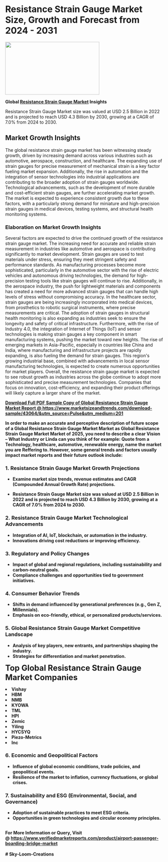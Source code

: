 <H1>Resistance Strain Gauge Market Size, Growth and Forecast from 2024 - 2031</H1><img class="aligncenter size-medium wp-image-584254" src="https://thirdeyenews.in/wp-content/uploads/2024/09/Global-Market-Research-300x168.jpeg" alt="" width="300" height="168" /><p><strong>Global&nbsp;<a href="https://www.marketsizeandtrends.com/download-sample/43064/&amp;utm_source=Pulse&amp;utm_medium=201">Resistance Strain Gauge Market</a> Insights</strong></p><p>Resistance Strain Gauge Market size was valued at USD 2.5 Billion in 2022 and is projected to reach USD 4.3 Billion by 2030, growing at a CAGR of 7.0% from 2024 to 2030.</p><p><h2>Market Growth Insights</h2> <p>The global resistance strain gauge market has been witnessing steady growth, driven by increasing demand across various industries such as automotive, aerospace, construction, and healthcare. The expanding use of strain gauges for precise measurement of mechanical strain is a key factor fueling market expansion. Additionally, the rise in automation and the integration of sensor technologies into industrial applications are contributing to the broader adoption of strain gauges worldwide. Technological advancements, such as the development of more durable and cost-efficient strain gauges, are further accelerating market growth. The market is expected to experience consistent growth due to these factors, with a particularly strong demand for miniature and high-precision strain gauges in medical devices, testing systems, and structural health monitoring systems.</p> <p><strong><a href="#"></a></strong></p> <h3>Elaboration on Market Growth Insights</h3> <p>Several factors are expected to drive the continued growth of the resistance strain gauge market. The increasing need for accurate and reliable strain measurement in industries like automotive and aerospace is contributing significantly to market development. Strain gauges are used to test materials under stress, ensuring they meet stringent safety and performance standards. As manufacturing processes become more sophisticated, particularly in the automotive sector with the rise of electric vehicles and autonomous driving technologies, the demand for high-precision testing tools like strain gauges will continue to rise. Additionally, in the aerospace industry, the push for lightweight materials and components has created a need for more advanced strain gauges that can handle high levels of stress without compromising accuracy. In the healthcare sector, strain gauges are being increasingly incorporated into medical devices, from prosthetics to robotic surgical instruments, where precise measurements are critical. The adoption of strain gauges in structural health monitoring is also expanding as industries seek to ensure the longevity and safety of critical infrastructure. Furthermore, with the rise of Industry 4.0, the integration of Internet of Things (IoT) and sensor technologies is making strain gauges a key component in smart manufacturing systems, pushing the market toward new heights. The rise of emerging markets in Asia-Pacific, especially in countries like China and India, where manufacturing and infrastructure projects are rapidly expanding, is also fueling the demand for strain gauges. This region's growing industrial base, combined with advancements in local sensor manufacturing technologies, is expected to create numerous opportunities for market players. Overall, the resistance strain gauge market is expected to see robust growth as industries across the globe continue to adopt more sophisticated and precise measurement technologies. Companies that focus on innovation, cost-efficiency, and expanding their product offerings will likely capture a larger share of the market. <p><strong><a href="#"></p><p><span class=""><strong>Download Full PDF Sample Copy of Global Resistance Strain Gauge Market Report</strong> @ <a href="https://www.marketsizeandtrends.com/download-sample/43064/&amp;utm_source=Pulse&amp;utm_medium=201" target="_blank">https://www.marketsizeandtrends.com/download-sample/43064/&amp;utm_source=Pulse&amp;utm_medium=201</a></span></p><p>In order to make an accurate and perceptive description of future scope of a Global&nbsp;Resistance Strain Gauge Market Market as Global&nbsp;Resistance Strain Gauge Market Market of 2025, you need to describe a clear Vision &ndash; What Industry or Linda can you think of for example: Quote from a Technology, healthcare, automotive, renewable energy, name the market you are Reffering to. However, some general trends and factors usually impact market reports and their future outlook include:</p><h3>1.&nbsp;<strong>Resistance Strain Gauge Market Growth Projections</strong></h3><ul><li>Examine market size trends, revenue estimates and CAGR (Compounded Annual Growth Rate) projections.</li><li><p>Resistance Strain Gauge Market size was valued at USD 2.5 Billion in 2022 and is projected to reach USD 4.3 Billion by 2030, growing at a CAGR of 7.0% from 2024 to 2030.</p></li></ul><h3>2.&nbsp;<strong>Resistance Strain Gauge Market Technological Advancements</strong></h3><ul><li>Integration of AI, IoT, blockchain, or automation in the industry.</li><li>Innovations driving cost reductions or improving efficiency.</li></ul><h3>3.&nbsp;<strong>Regulatory and Policy Changes</strong></h3><ul><li>Impact of global and regional regulations, including sustainability and carbon-neutral goals.</li><li>Compliance challenges and opportunities tied to government initiatives.</li></ul><h3>4.&nbsp;<strong>Consumer Behavior Trends</strong></h3><ul><li>Shifts in demand influenced by generational preferences (e.g., Gen Z, Millennials).</li><li>Emphasis on eco-friendly, ethical, or personalized products/services.</li></ul><h3>5.&nbsp;<strong>Global Resistance Strain Gauge Market Competitive Landscape</strong></h3><ul><li>Analysis of key players, new entrants, and partnerships shaping the industry.</li><li>Strategies for differentiation and market penetration.</li></ul><p data-pm-slice="1 1 []"><span style="color: inherit; font-family: inherit; font-size: 25px;">Top Global Resistance Strain Gauge Market Companies</span></p><div class="" data-test-id=""><p><li>Vishay</li><li> HBM</li><li> NMB</li><li> KYOWA</li><li> TML</li><li> HPI</li><li> Zemic</li><li> Yiling</li><li> HYCSYQ</li><li> Piezo-Metrics</li><li> Inc</li></p></div><h3>6.&nbsp;<strong>Economic and Geopolitical Factors</strong></h3><ul><li>Influence of global economic conditions, trade policies, and geopolitical events.</li><li>Resilience of the market to inflation, currency fluctuations, or global crises.</li></ul><h3>7.&nbsp;<strong>Sustainability and ESG (Environmental, Social, and Governance)</strong></h3><ul><li>Adoption of sustainable practices to meet ESG criteria.</li><li>Opportunities in green technologies and circular economy principles.</li></ul><h2><strong style="font-size: 14px;">For More Information or Query, Visit @&nbsp;</strong><a style="background-color: #ffffff; font-size: 14px;" href="https://www.marketsizeandtrends.com/report/resistance-strain-gauge-market/" target="_blank">https://www.verifiedmarketreports.com/product/airport-passenger-boarding-bridge-market</a></h2># Sky-Loom-Creations
